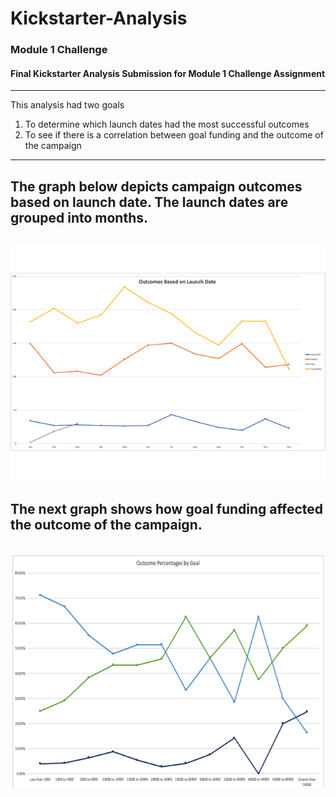 # Kickstarter-Analysis
### Module 1 Challenge
#### Final Kickstarter Analysis Submission for Module 1 Challenge Assignment
---
This analysis had two goals
1. To determine which launch dates had the most successful outcomes
2. To see if there is a correlation between goal funding and the outcome of the campaign
---
The graph below depicts campaign outcomes based on launch date. The launch dates are grouped into months. 
---
<img src ="https://github.com/hkyopreston/kickstarter-analysis/blob/master/Outcomes%20Based%20on%20Launch%20Date.png?raw=true"></img>
---
The next graph shows how goal funding affected the outcome of the campaign. 
--- 
<img src ="https://github.com/hkyopreston/Kickstarter-Analysis_Module_1_Challenge/blob/master/Outcome%20Percentages%20by%20Goal.png?raw=true"></img>
---
